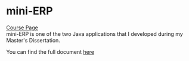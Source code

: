 # mini-ERP  
[Course Page](https://sigarra.up.pt/feup/pt/ucurr_geral.ficha_uc_view?pv_ocorrencia_id=500404)  
mini-ERP is one of the two Java applications that I developed during my Master's Dissertation.

You can find the full document [here](https://sigarra.up.pt/feup/pt/pub_geral.pub_view?pi_pub_base_id=636948)  
